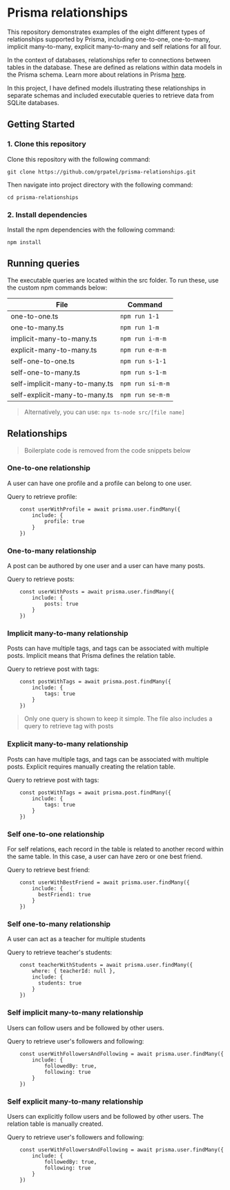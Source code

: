 # Prisma relationships
This repository demonstrates examples of the eight different types of relationships supported by Prisma, including one-to-one, one-to-many, implicit many-to-many, explicit many-to-many and self relations for all four.

In the context of databases, relationships refer to connections between tables in the database. These are defined as relations within data models in the Prisma schema. Learn more about relations in Prisma [here](https://www.prisma.io/docs/orm/prisma-schema/data-model/relations).

In this project, I have defined models illustrating these relationships in separate schemas and included executable queries to retrieve data from SQLite databases.

## Getting Started

### 1. Clone this repository

Clone this repository with the following command:

```
git clone https://github.com/grpatel/prisma-relationships.git
```
Then navigate into project directory with the following command:
```
cd prisma-relationships
```

### 2. Install dependencies

Install the npm dependencies with the following command:

```
npm install
```
## Running queries
The executable queries are located within the src folder. To run these, use the custom npm commands below:

| **File**                        | **Command**                       |
|---------------------------------|-----------------------------------|
| one-to-one.ts                   | `npm run 1-1`                     |
| one-to-many.ts                  | `npm run 1-m`                     |
| implicit-many-to-many.ts        | `npm run i-m-m`                   |
| explicit-many-to-many.ts        | `npm run e-m-m`                   |
| self-one-to-one.ts              | `npm run s-1-1`                   |
| self-one-to-many.ts             | `npm run s-1-m`                   |
| self-implicit-many-to-many.ts   | `npm run si-m-m`                  |
| self-explicit-many-to-many.ts   | `npm run se-m-m`                  |



> Alternatively, you can use: `npx ts-node src/[file name]`

## Relationships
> Boilerplate code is removed from the code snippets below

### One-to-one relationship
A user can have one profile and a profile can belong to one user.

Query to retrieve profile:
```
    const userWithProfile = await prisma.user.findMany({
        include: {
            profile: true
        }
    })
```
### One-to-many relationship
A post can be authored by one user and a user can have many posts.

Query to retrieve posts:
```
    const userWithPosts = await prisma.user.findMany({
        include: {
            posts: true
        }
    })

```

### Implicit many-to-many relationship
Posts can have multiple tags, and tags can be associated with multiple posts.
Implicit means that Prisma defines the relation table. 

Query to retrieve post with tags:
```
    const postWithTags = await prisma.post.findMany({
        include: {
            tags: true
        }
    })

```
> Only one query is shown to keep it simple. The file also includes a query to retrieve tag with posts

### Explicit many-to-many relationship
Posts can have multiple tags, and tags can be associated with multiple posts.
Explicit requires manually creating the relation table.

Query to retrieve post with tags:
```
    const postWithTags = await prisma.post.findMany({
        include: {
            tags: true
        }
    })

```

### Self one-to-one relationship
For self relations, each record in the table is related to another record within the same table. In this case, a user can have zero or one best friend.

Query to retrieve best friend:
```
    const userWithBestFriend = await prisma.user.findMany({
        include: {
          bestFriend1: true
        }
    })

```

### Self one-to-many relationship
A user can act as a teacher for multiple students

Query to retrieve teacher's students:
```
    const teacherWithStudents = await prisma.user.findMany({
        where: { teacherId: null },
        include: {
          students: true 
        }
    })

```
### Self implicit many-to-many relationship
Users can follow users and be followed by other users.

Query to retrieve user's followers and following:
```
    const userWithFollowersAndFollowing = await prisma.user.findMany({
        include: {
            followedBy: true,
            following: true
        }
    })

```

### Self explicit many-to-many relationship
Users can explicitly follow users and be followed by other users. The relation table is manually created.

Query to retrieve user's followers and following:
```
    const userWithFollowersAndFollowing = await prisma.user.findMany({
        include: {
            followedBy: true,
            following: true
        }
    })

```